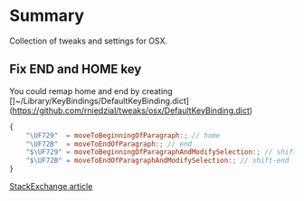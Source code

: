 # Summary

Collection of tweaks and settings for OSX.

## Fix END and HOME key

You could remap home and end by creating []~/Library/KeyBindings/DefaultKeyBinding.dict](https://github.com/rniedzial/tweaks/osx/DefaultKeyBinding.dict)

```javascript
{
    "\UF729"  = moveToBeginningOfParagraph:; // home
    "\UF72B"  = moveToEndOfParagraph:; // end
    "$\UF729" = moveToBeginningOfParagraphAndModifySelection:; // shift-home
    "$\UF72B" = moveToEndOfParagraphAndModifySelection:; // shift-end
}
```

[StackExchange article](https://apple.stackexchange.com/questions/16135/remap-home-and-end-to-beginning-and-end-of-line)
